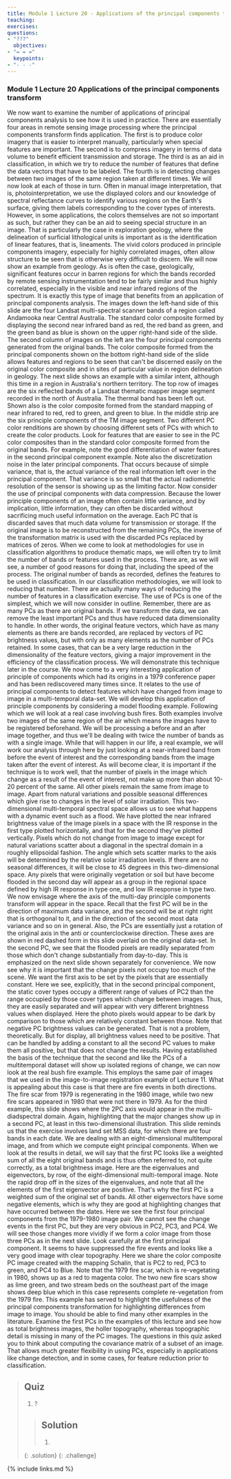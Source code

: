 ```yaml
---
title: Module 1 Lecture 20 - Applications of the principal components transform
teaching: 
exercises: 
questions:
- "???"
  objectives:
- "= = ="
  keypoints:
- "- - -"
---
```


### Module 1 Lecture 20 Applications of the principal components transform

We now want to examine the number of applications of principal components analysis to see how it is used in practice. There are essentially four areas in remote sensing image processing where the principal components transform finds application. The first is to produce color imagery that is easier to interpret manually, particularly when special features are important. The second is to compress imagery in terms of data volume to benefit efficient transmission and storage. The third is as an aid in classification, in which we try to reduce the number of features that define the data vectors that have to be labeled. The fourth is in detecting changes between two images of the same region taken at different times. We will now look at each of those in turn. Often in manual image interpretation, that is, photointerpretation, we use the displayed colors and our knowledge of spectral reflectance curves to identify various regions on the Earth's surface, giving them labels corresponding to the cover types of interests. However, in some applications, the colors themselves are not so important as such, but rather they can be an aid to seeing special structure in an image. That is particularly the case in exploration geology, where the delineation of surficial lithological units is important as is the identification of linear features, that is, lineaments. The vivid colors produced in principle components imagery, especially for highly correlated images, often allow structure to be seen that is otherwise very difficult to discern. We will now show an example from geology. As is often the case, geologically, significant features occur in barren regions for which the bands recorded by remote sensing instrumentation tend to be fairly similar and thus highly correlated, especially in the visible and near infrared regions of the spectrum. It is exactly this type of image that benefits from an application of principal components analysis. The images down the left-hand side of this slide are the four Landsat multi-spectral scanner bands of a region called Andamooka near Central Australia. The standard color composite formed by displaying the second near infrared band as red, the red band as green, and the green band as blue is shown on the upper right-hand side of the slide. The second column of images on the left are the four principal components generated from the original bands. The color composite formed from the principal components shown on the bottom right-hand side of the slide allows features and regions to be seen that can't be discerned easily on the original color composite and in sites of particular value in region delineation in geology. The next slide shows an example with a similar intent, although this time in a region in Australia's northern territory. The top row of images are the six reflected bands of a Landsat thematic mapper image segment recorded in the north of Australia. The thermal band has been left out. Shown also is the color composite formed from the standard mapping of near infrared to red, red to green, and green to blue. In the middle strip are the six principle components of the TM image segment. Two different PC color renditions are shown by choosing different sets of PCs with which to create the color products. Look for features that are easier to see in the PC color composites than in the standard color composite formed from the original bands. For example, note the good differentiation of water features in the second principal component example. Note also the discretization noise in the later principal components. That occurs because of simple variance, that is, the actual variance of the real information left over in the principal component. That variance is so small that the actual radiometric resolution of the sensor is showing up as the limiting factor. Now consider the use of principal components with data compression. Because the lower principle components of an image often contain little variance, and by implication, little information, they can often be discarded without sacrificing much useful information on the average. Each PC that is discarded saves that much data volume for transmission or storage. If the original image is to be reconstructed from the remaining PCs, the inverse of the transformation matrix is used with the discarded PCs replaced by matrices of zeros. When we come to look at methodologies for use in classification algorithms to produce thematic maps, we will often try to limit the number of bands or features used in the process. There are, as we will see, a number of good reasons for doing that, including the speed of the process. The original number of bands as recorded, defines the features to be used in classification. In our classification methodologies, we will look to reducing that number. There are actually many ways of reducing the number of features in a classification exercise. The use of PCs is one of the simplest, which we will now consider in outline. Remember, there are as many PCs as there are original bands. If we transform the data, we can remove the least important PCs and thus have reduced data dimensionality to handle. In other words, the original feature vectors, which have as many elements as there are bands recorded, are replaced by vectors of PC brightness values, but with only as many elements as the number of PCs retained. In some cases, that can be a very large reduction in the dimensionality of the feature vectors, giving a major improvement in the efficiency of the classification process. We will demonstrate this technique later in the course. We now come to a very interesting application of principle of components which had its origins in a 1979 conference paper and has been rediscovered many times since. It relates to the use of principal components to detect features which have changed from image to image in a multi-temporal data-set. We will develop this application of principle components by considering a model flooding example. Following which we will look at a real case involving bush fires. Both examples involve two images of the same region of the air which means the images have to be registered beforehand. We will be processing a before and an after image together, and thus we'll be dealing with twice the number of bands as with a single image. While that will happen in our life, a real example, we will work our analysis through here by just looking at a near-infrared band from before the event of interest and the corresponding bands from the image taken after the event of interest. As will become clear, it is important if the technique is to work well, that the number of pixels in the image which change as a result of the event of interest, not make up more than about 10-20 percent of the same. All other pixels remain the same from image to image. Apart from natural variations and possible seasonal differences which give rise to changes in the level of solar irradiation. This two-dimensional multi-temporal spectral space allows us to see what happens with a dynamic event such as a flood. We have plotted the near infrared brightness value of the image pixels in a space with the IR response in the first type plotted horizontally, and that for the second they've plotted vertically. Pixels which do not change from image to image except for natural variations scatter about a diagonal in the spectral domain in a roughly ellipsoidal fashion. The angle which sets scatter marks to the axis will be determined by the relative solar irradiation levels. If there are no seasonal differences, it will be close to 45 degrees in this two-dimensional space. Any pixels that were originally vegetation or soil but have become flooded in the second day will appear as a group in the regional space defined by high IR response in type one, and low IR response in type two. We now envisage where the axis of the multi-day principle components transform will appear in the space. Recall that the first PC will be in the direction of maximum data variance, and the second will be at right right that is orthogonal to it, and in the direction of the second most data variance and so on in general. Also, the PCs are essentially just a rotation of the original axis in the anti or counterclockwise direction. These axes are shown in red dashed form in this slide overlaid on the original data-set. In the second PC, we see that the flooded pixels are readily separated from those which don't change substantially from day-to-day. This is emphasized on the next slide shown separately for convenience. We now see why it is important that the change pixels not occupy too much of the scene. We want the first axis to be set by the pixels that are essentially constant. Here we see, explicitly, that in the second principal component, the static cover types occupy a different range of values of PC2 than the range occupied by those cover types which change between images. Thus, they are easily separated and will appear with very different brightness values when displayed. Here the photo pixels would appear to be dark by comparison to those which are relatively constant between those. Note that negative PC brightness values can be generated. That is not a problem, theoretically. But for display, all brightness values need to be positive. That can be handled by adding a constant to all the second PC values to make them all positive, but that does not change the results. Having established the basis of the technique that the second and like the PCs of a multitemporal dataset will show up isolated regions of change, we can now look at the real bush fire example. This employs the same pair of images that we used in the image-to-image registration example of Lecture 11. What is appealing about this case is that there are fire events in both directions. The fire scar from 1979 is regenerating in the 1980 image, while two new fire scars appeared in 1980 that were not there in 1979. As for the third example, this slide shows where the 2PC axis would appear in the multi-diadspectral domain. Again, highlighting that the major changes show up in a second PC, at least in this two-dimensional illustration. This slide reminds us that the exercise involves land set MSS data, for which there are four bands in each date. We are dealing with an eight-dimensional multitemporal image, and from which we compute eight principal components. When we look at the results in detail, we will say that the first PC looks like a weighted sum of all the eight original bands and is thus often referred to, not quite correctly, as a total brightness image. Here are the eigenvalues and eigenvectors, by row, of the eight-dimensional multi-temporal image. Note the rapid drop off in the sizes of the eigenvalues, and note that all the elements of the first eigenvector are positive. That's why the first PC is a weighted sum of the original set of bands. All other eigenvectors have some negative elements, which is why they are good at highlighting changes that have occurred between the dates. Here we see the first four principal components from the 1979-1980 image pair. We cannot see the change events in the first PC, but they are very obvious in PC2, PC3, and PC4. We will see those changes more vividly if we form a color image from those three PCs as in the next slide. Look carefully at the first principal component. It seems to have suppressed the fire events and looks like a very good image with clear topography. Here we share the color composite PC image created with the mapping Schalin, that is PC2 to red, PC3 to green, and PC4 to Blue. Note that the 1979 fire scar, which is re-vegetating in 1980, shows up as a red to magenta color. The two new fire scars show as lime green, and two stream beds on the southeast part of the image shows deep blue which in this case represents complete re-vegetation from the 1979 fire. This example has served to highlight the usefulness of the principal components transformation for highlighting differences from image to image. You should be able to find many other examples in the literature. Examine the first PCs in the examples of this lecture and see how as total brightness images, the holler topography, whereas topographic detail is missing in many of the PC images. The questions in this quiz asked you to think about computing the covariance matrix of a subset of an image. That allows much greater flexibility in using PCs, especially in applications like change detection, and in some cases, for feature reduction prior to classification. 

> ## Quiz
>
> 1. ?
>
> > ## Solution
> >
> > 1. 
> {: .solution}
{: .challenge}

{% include links.md %}